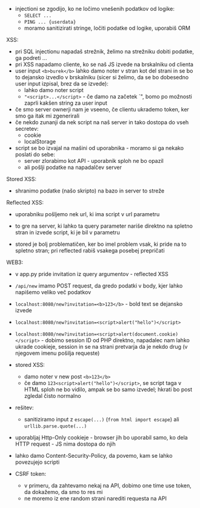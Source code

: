 - injectioni se zgodijo, ko ne ločimo vnešenih podatkov od logike:
	- `SELECT ...`
	- `PING ... {userdata}`
	- moramo sanitizirati stringe, ločiti podatke od logike, uporabiš ORM

XSS:
- pri SQL injectionu napadaš strežnik, želimo na strežniku dobiti podatke, ga podreti ...
- pri XSS napadamo cliente, ko se naš JS izvede na brskalniku od clienta
- user input `<b>burek</b>` lahko damo noter v stran kot del strani in se bo to dejansko izvedlo v brskalniku (sicer si želimo, da se bo dobesedno user input izpisal, brez da se izvede):
	- lahko damo noter script
	- `"<script>...</script>` - če damo na začetek `", bomo po možnosti zaprli kakšen string za user input
- če smo server ownerji nam je vseeno, če clientu ukrademo token, ker smo ga itak mi zgenerirali
- če nekdo zunanji da nek script na naš server in tako dostopa do vseh secretev:
	- cookie
	- localStorage
- script se bo izvajal na mašini od uporabnika - moramo si ga nekako poslati do sebe:
	- server zlorabimo kot API - uporabnik sploh ne bo opazil
	- ali pošlji podatke na napadalčev server

Stored XSS:
- shranimo podatke (našo skripto) na bazo in server to streže

Reflected XSS:
- uporabniku pošljemo nek url, ki ima script v url parametru
- to gre na server, ki lahko ta query parameter nariše direktno na spletno stran in izvede script, ki je bil v parametru

- stored je bolj problematičen, ker bo imel problem vsak, ki pride na to spletno stran; pri reflected rabiš vsakega posebej prepričati

WEB3:
- v app.py pride invitation iz query argumentov - reflected XSS
- `/api/new` imamo POST request, da gredo podatki v body, kjer lahko napišemo veliko več podatkov
- `localhost:8080/new?invitation=<b>123</b>` - bold text se dejansko izvede
- `localhost:8080/new?invitation=<script>alert("hello")</script>`
- `localhost:8080/new?invitation=<script>alert(document.cookie)</script>` - dobimo session ID od PHP direktno, napadalec nam lahko ukrade cookieje, session in se na strani pretvarja da je nekdo drug (v njegovem imenu pošilja requeste)
- stored XSS:
	- damo noter v new post `<b>123</b>`
	- če damo `123<script>alert("hello")</script>`, se script taga v HTML sploh ne bo vidilo, ampak se bo samo izvedel; hkrati bo post zgledal čisto normalno
- rešitev:
	- sanitiziramo input z `escape(...)` (`from html import escape`) ali `urllib.parse.quote(...)`

- uporabljaj Http-Only cookieje - browser jih bo uporabil samo, ko dela HTTP request - JS nima dostopa do njih
- lahko damo Content-Security-Policy, da povemo, kam se lahko povezujejo scripti
- CSRF token:
	- v primeru, da zahtevamo nekaj na API, dobimo one time use token, da dokažemo, da smo to res mi
	- ne moremo iz ene random strani narediti requesta na API